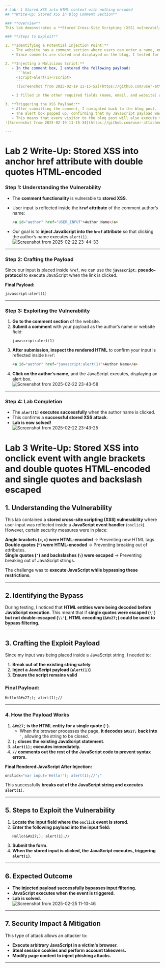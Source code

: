 ```yaml
---
# Lab: 1 Stored XSS into HTML context with nothing encoded
## **Write-Up: Stored XSS in Blog Comment Section**  

### **Overview**  
This lab demonstrates a **Stored Cross-Site Scripting (XSS) vulnerability** in the blog’s comment functionality. Unlike **Reflected XSS**, which executes immediately, **Stored XSS** persists in the application and affects all users who view the compromised page.  

### **Steps to Exploit**  

1. **Identifying a Potential Injection Point:**  
   - The website has a comment section where users can enter a name, email, website, and a comment.  
   - Since comments are stored and displayed on the blog, I tested for possible XSS injection.  

2. **Injecting a Malicious Script:**  
   - In the comment box, I entered the following payload:  
     ```html
     <script>alert(1)</script>
     ```
     ![Screenshot from 2025-02-19 11-15-52](https://github.com/user-attachments/assets/2b218333-8a9d-40ef-b0bd-93d11ef2f3b3)

   - I filled in the other required fields (name, email, and website) and clicked **"Post comment"**.  

3. **Triggering the XSS Payload:**  
   - After submitting the comment, I navigated back to the blog post.  
   - The alert box popped up, confirming that my JavaScript payload was executed.  
   - This means that every visitor to the blog post will also execute this script in their browser.   
![Screenshot from 2025-02-19 11-15-34](https://github.com/user-attachments/assets/fb5af8fa-b847-452c-81b4-7c90ec17a25e)

--- 
```


# **Lab 2 Write-Up: Stored XSS into anchor href attribute with double quotes HTML-encoded**  

### **Step 1: Understanding the Vulnerability**  
- The **comment functionality** is vulnerable to **stored XSS**.  
- User input is reflected inside the **`href` attribute** of the comment author’s name:  

  ```html
  <a id="author" href="USER_INPUT">Author Name</a>
  ```  
- Our goal is to **inject JavaScript into the `href` attribute** so that clicking the author’s name executes `alert(1)`.  
![Screenshot from 2025-02-22 23-44-33](https://github.com/user-attachments/assets/a54ae343-4a01-4b1d-bff7-9304c1d285cc)

---

### **Step 2: Crafting the Payload**  
Since our input is placed inside `href`, we can use the **`javascript:` pseudo-protocol** to execute JavaScript when the link is clicked.  

**Final Payload:**  
```
javascript:alert(1)
```

---

### **Step 3: Exploiting the Vulnerability**  
1. **Go to the comment section** of the website.  
2. **Submit a comment** with your payload as the author’s name or website field:  
   ```
   javascript:alert(1)
   ```
3. **After submission, inspect the rendered HTML** to confirm your input is reflected inside `href`:  
   ```html
   <a id="author" href="javascript:alert(1)">Author Name</a>
   ```
4. **Click on the author’s name**, and the JavaScript executes, displaying an alert box.  
![Screenshot from 2025-02-22 23-43-58](https://github.com/user-attachments/assets/bb180f5f-cd63-4262-adf1-64650cd5cb0c)

---

### **Step 4: Lab Completion**  
- The **`alert(1)` executes successfully** when the author name is clicked.  
- This confirms a **successful stored XSS attack**.  
- **Lab is now solved!**  
![Screenshot from 2025-02-22 23-43-25](https://github.com/user-attachments/assets/eb0d7bcd-aa3e-4979-8e34-f759fb9f48cf)

# **Lab 3 Write-Up: Stored XSS into onclick event with angle brackets and double quotes HTML-encoded and single quotes and backslash escaped**  

## **1. Understanding the Vulnerability**  
This lab contained a **stored cross-site scripting (XSS) vulnerability** where user input was reflected inside a **JavaScript event handler** (`onclick`). However, certain security measures were in place:  

**Angle brackets (`<`, `>`) were HTML-encoded** → Preventing new HTML tags.  
**Double quotes (`"`) were HTML-encoded** → Preventing breaking out of attributes.  
**Single quotes (`'`) and backslashes (`\`) were escaped** → Preventing breaking out of JavaScript strings.  

The challenge was to **execute JavaScript while bypassing these restrictions**.

---

## **2. Identifying the Bypass**  
During testing, I noticed that **HTML entities were being decoded before JavaScript execution**. This meant that if **single quotes were escaped (`\'`) but not double-escaped (`\\'`), HTML encoding (`&#x27;`) could be used to bypass filtering**.

---

## **3. Crafting the Exploit Payload**  
Since my input was being placed inside a JavaScript string, I needed to:  
1. **Break out of the existing string safely**  
2. **Inject a JavaScript payload (`alert(1)`)**  
3. **Ensure the script remains valid**  

### **Final Payload:**  
```
Hello!&#x27;); alert(1);//  
```

---

### **4. How the Payload Works**  
1. **`&#x27;` is the HTML entity for a single quote (`'`).**  
   - When the browser processes the page, **it decodes `&#x27;` back into `'`**, allowing the string to be closed.  
2. **`);` closes the existing JavaScript statement.**  
3. **`alert(1);` executes immediately.**  
4. **`//` comments out the rest of the JavaScript code to prevent syntax errors.**  

**Final Rendered JavaScript After Injection:**  
```js
onclick="var input='Hello!'); alert(1);//';"
```
This successfully **breaks out of the JavaScript string and executes `alert(1)`**.

---

## **5. Steps to Exploit the Vulnerability**  
1. **Locate the input field where the `onclick` event is stored.**  
2. **Enter the following payload into the input field:**  
   ```
   Hello!&#x27;); alert(1);//  
   ```
3. **Submit the form.**  
4. **When the stored input is clicked, the JavaScript executes, triggering `alert(1)`.**  

---

## **6. Expected Outcome**  
- **The injected payload successfully bypasses input filtering.**  
- **JavaScript executes when the event is triggered.**  
- **Lab is solved.**  
![Screenshot from 2025-02-25 11-10-46](https://github.com/user-attachments/assets/be239cc9-a7ad-4a07-99d4-12eb29e06d0f)

---

## **7. Security Impact & Mitigation**  
This type of attack allows an attacker to:  
- **Execute arbitrary JavaScript in a victim's browser.**  
- **Steal session cookies and perform account takeovers.**  
- **Modify page content to inject phishing attacks.**  
---

